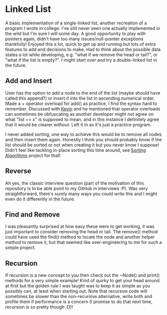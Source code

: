 # Linked List
A basic implementation of a single-linked list, another recreation of a program I wrote in college. I've still never seen one actually implemented in the wild but I'm sure I will some day. A good opportunity to play with pointers again, didn't have too many issues/null-pointer exceptions thankfully! Enjoyed this a lot, quick to get up and running but lots of extra features to add and decisions to make. Had to think about the possible data states a lot while developing, e.g. "what if we remove the head or tail?", or "what if the list is empty?". I might start over and try a double-linked list in the future.

## Add and Insert
User has the option to add a node to the end of the list (maybe should have called this append?) or insert it into the list in ascending numerical order. Made a + operator overload for add() as practice, I find the syntax hard to remember. Discussed with [Kevin](https://github.com/kevinmoran) and he mentioned that operator overloads can sometimes be obfuscating as another developer might not agree on what "list += x" is supposed to mean, and in this instance I definitely agree that it would be clearer without. Left it in as it's just a practice program. 

I never added sorting, one way to achieve this would be to remove all nodes and then insert them again. Honestly I think you should probably know if the list should be sorted or not when creating it but you never know I suppose! Didn't feel like tackling in-place sorting this time around, see [Sorting Algorithms](https://github.com/Neil-Moran/CPP-Practice/tree/main/Sorting%20Algorithms) project for that!

## Reverse
Ah yes, the classic interview question (part of the motivation of this repository is to be able point to my GitHub in interviews :P). Was very straightforward, there's surely many ways you could write this and I might even do it differently in the future.

## Find and Remove
I was pleasantly surprised at how easy these were to get working, it was just important to consider removing the head or tail. The remove() method could have used the find() method to locate the node and another helper method to remove it, but that seemed like over-engineering to me for such a simple project.

## Recursion
If recursion is a new concept to you then check out the ~Node() and print() methods for a very simple example! Kind of quirky to get your head around at first but the golden rule I was taught was to keep it as simple as you possibly can, at least when starting out. Note that recursive code will sometimes be slower than the non-recursive alternative, write both and profile them if performance is a concern (I promise to do that next time, recursion is so pretty though :D)!